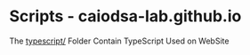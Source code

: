 # Scripts - caiodsa-lab.github.io

The [typescript/](typescript/) Folder Contain TypeScript Used on WebSite